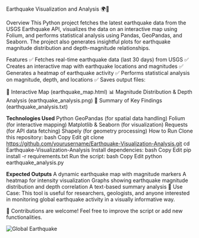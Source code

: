 Earthquake Visualization and Analysis 🌍🌋

Overview
This Python project fetches the latest earthquake data from the USGS Earthquake API, visualizes the data on an interactive map using Folium, and performs statistical analysis using Pandas, GeoPandas, and Seaborn. The project also generates insightful plots for earthquake magnitude distribution and depth-magnitude relationships.

Features
✅ Fetches real-time earthquake data (last 30 days) from USGS
✅ Creates an interactive map with earthquake locations and magnitudes
✅ Generates a heatmap of earthquake activity
✅ Performs statistical analysis on magnitude, depth, and locations
✅ Saves output files:

📍 Interactive Map (earthquake_map.html)
📊 Magnitude Distribution & Depth Analysis (earthquake_analysis.png)
📜 Summary of Key Findings (earthquake_analysis.txt)

**Technologies Used**
Python
GeoPandas (for spatial data handling)
Folium (for interactive mapping)
Matplotlib & Seaborn (for visualization)
Requests (for API data fetching)
Shapely (for geometry processing)
How to Run
Clone this repository:
bash
Copy
Edit
git clone https://github.com/yourusername/Earthquake-Visualization-Analysis.git
cd Earthquake-Visualization-Analysis
Install dependencies:
bash
Copy
Edit
pip install -r requirements.txt
Run the script:
bash
Copy
Edit
python earthquake_analysis.py

**Expected Outputs**
A dynamic earthquake map with magnitude markers
A heatmap for intensity visualization
Graphs showing earthquake magnitude distribution and depth correlation
A text-based summary analysis
📌 Use Case: This tool is useful for researchers, geologists, and anyone interested in monitoring global earthquake activity in a visually informative way.

🚀 Contributions are welcome! Feel free to improve the script or add new functionalities.

![Global Earthquake](https://github.com/user-attachments/assets/a8ed65aa-0835-4c78-8f85-2b2cc37d3cb8)

